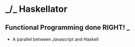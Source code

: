 
# _/\_ Haskellator

## Functional Programming done RIGHT! _

- A parallel between Javascript and Haskell
